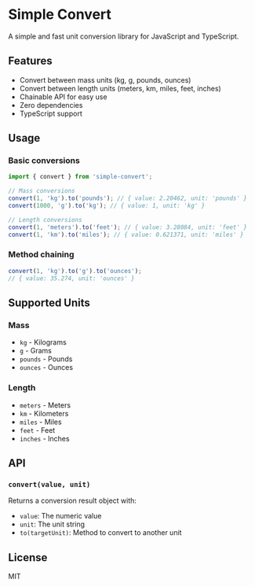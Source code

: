 # Simple Convert

A simple and fast unit conversion library for JavaScript and TypeScript.

## Features

- Convert between mass units (kg, g, pounds, ounces)
- Convert between length units (meters, km, miles, feet, inches)
- Chainable API for easy use
- Zero dependencies
- TypeScript support

## Usage

### Basic conversions

```javascript
import { convert } from 'simple-convert';

// Mass conversions
convert(1, 'kg').to('pounds'); // { value: 2.20462, unit: 'pounds' }
convert(1000, 'g').to('kg'); // { value: 1, unit: 'kg' }

// Length conversions
convert(1, 'meters').to('feet'); // { value: 3.28084, unit: 'feet' }
convert(1, 'km').to('miles'); // { value: 0.621371, unit: 'miles' }
```

### Method chaining

```javascript
convert(1, 'kg').to('g').to('ounces');
// { value: 35.274, unit: 'ounces' }
```

## Supported Units

### Mass
- `kg` - Kilograms
- `g` - Grams
- `pounds` - Pounds
- `ounces` - Ounces

### Length
- `meters` - Meters
- `km` - Kilometers
- `miles` - Miles
- `feet` - Feet
- `inches` - Inches

## API

### `convert(value, unit)`

Returns a conversion result object with:
- `value`: The numeric value
- `unit`: The unit string
- `to(targetUnit)`: Method to convert to another unit

## License

MIT
